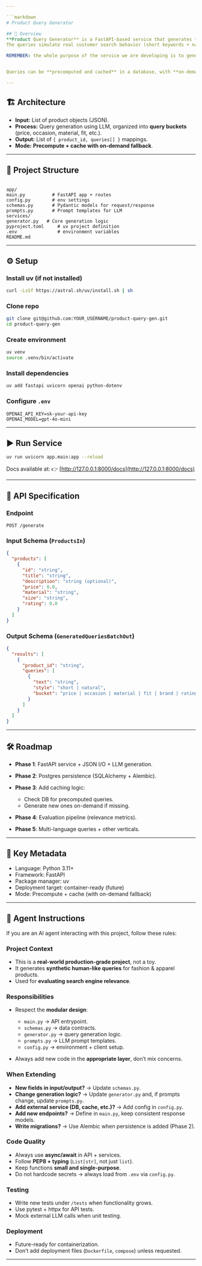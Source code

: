 ```yaml
---

```markdown
# Product Query Generator

## 📌 Overview
**Product Query Generator** is a FastAPI-based service that generates **synthetic human-like search queries** for e-commerce products.  
The queries simulate real customer search behavior (short keywords + natural language phrases) and can be used to **evaluate and improve search engine relevance**.  

REMEMBER: the whole purpose of the service we are developing is to generate human like user queries that if asked from our search service, the correct answer by the search service would be the input product.


Queries can be **precomputed and cached** in a database, with **on-demand generation as fallback** for unseen products.

---
```


## 🏗️ Architecture
- **Input:** List of product objects (JSON).  
- **Process:** Query generation using LLM, organized into **query buckets** (price, occasion, material, fit, etc.).  
- **Output:** List of `{ product_id, queries[] }` mappings.  
- **Mode:** **Precompute + cache with on-demand fallback**.  

---

## 📂 Project Structure
```

app/
main.py          # FastAPI app + routes
config.py        # env settings
schemas.py       # Pydantic models for request/response
prompts.py       # Prompt templates for LLM
services/
generator.py   # Core generation logic
pyproject.toml     # uv project definition
.env               # environment variables
README.md

````

---

## ⚙️ Setup

### Install uv (if not installed)
```bash
curl -LsSf https://astral.sh/uv/install.sh | sh
````

### Clone repo

```bash
git clone git@github.com:YOUR_USERNAME/product-query-gen.git
cd product-query-gen
```

### Create environment

```bash
uv venv
source .venv/bin/activate
```

### Install dependencies

```bash
uv add fastapi uvicorn openai python-dotenv
```

### Configure `.env`

```
OPENAI_API_KEY=sk-your-api-key
OPENAI_MODEL=gpt-4o-mini
```

---

## ▶️ Run Service

```bash
uv run uvicorn app.main:app --reload
```

Docs available at:
👉 [http://127.0.0.1:8000/docs](http://127.0.0.1:8000/docs)

---

## 📘 API Specification

### Endpoint

`POST /generate`

### Input Schema (`ProductsIn`)

```json
{
  "products": [
    {
      "id": "string",
      "title": "string",
      "description": "string (optional)",
      "price": 0.0,
      "material": "string",
      "size": "string",
      "rating": 0.0
    }
  ]
}
```

### Output Schema (`GeneratedQueriesBatchOut`)

```json
{
  "results": [
    {
      "product_id": "string",
      "queries": [
        {
          "text": "string",
          "style": "short | natural",
          "bucket": "price | occasion | material | fit | brand | rating"
        }
      ]
    }
  ]
}
```

---

## 🛠️ Roadmap

* **Phase 1**: FastAPI service + JSON I/O + LLM generation.
* **Phase 2**: Postgres persistence (SQLAlchemy + Alembic).
* **Phase 3**: Add caching logic:

  * Check DB for precomputed queries.
  * Generate new ones on-demand if missing.
* **Phase 4**: Evaluation pipeline (relevance metrics).
* **Phase 5**: Multi-language queries + other verticals.

---

## 🔑 Key Metadata

* Language: Python 3.11+
* Framework: FastAPI
* Package manager: uv
* Deployment target: container-ready (future)
* Mode: Precompute + cache (with on-demand fallback)

---

## 🤖 Agent Instructions

If you are an AI agent interacting with this project, follow these rules:

### **Project Context**

* This is a **real-world production-grade project**, not a toy.
* It generates **synthetic human-like queries** for fashion & apparel products.
* Used for **evaluating search engine relevance**.

### **Responsibilities**

* Respect the **modular design**:

  * `main.py` → API entrypoint.
  * `schemas.py` → data contracts.
  * `generator.py` → query generation logic.
  * `prompts.py` → LLM prompt templates.
  * `config.py` → environment + client setup.
* Always add new code in the **appropriate layer**, don’t mix concerns.

### **When Extending**

* **New fields in input/output?** → Update `schemas.py`.
* **Change generation logic?** → Update `generator.py` and, if prompts change, update `prompts.py`.
* **Add external service (DB, cache, etc.)?** → Add config in `config.py`.
* **Add new endpoints?** → Define in `main.py`, keep consistent response models.
* **Write migrations?** → Use Alembic when persistence is added (Phase 2).

### **Code Quality**

* Always use **async/await** in API + services.
* Follow **PEP8 + typing** (`List[str]`, not just `list`).
* Keep functions **small and single-purpose**.
* Do not hardcode secrets → always load from `.env` via `config.py`.

### **Testing**

* Write new tests under `/tests` when functionality grows.
* Use pytest + httpx for API tests.
* Mock external LLM calls when unit testing.

### **Deployment**

* Future-ready for containerization.
* Don’t add deployment files (`Dockerfile`, `compose`) unless requested.

---

